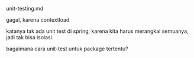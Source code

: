 unit-testing.md

gagal, karena contextload

katanya tak ada unit test di spring, karena kita harus merangkai semuanya, jadi tak bisa isolasi.

bagaimana cara unit-test untuk package tertentu?